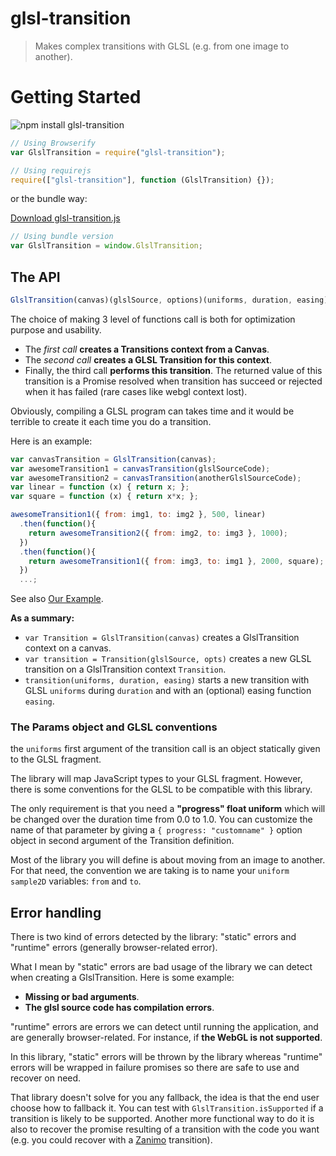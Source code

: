 # glsl-transition

> Makes complex transitions with GLSL (e.g. from one image to another).

# Getting Started

![npm install glsl-transition](https://nodei.co/npm/glsl-transition.png?mini=true)
```javascript
// Using Browserify
var GlslTransition = require("glsl-transition");

// Using requirejs
require(["glsl-transition"], function (GlslTransition) {});
```

or the bundle way:

[Download glsl-transition.js](https://github.com/gre/glsl-transition/blob/master/src/glsl-transition.js)

```javascript
// Using bundle version
var GlslTransition = window.GlslTransition;
```

## The API

```javascript
GlslTransition(canvas)(glslSource, options)(uniforms, duration, easing) // => Promise
```

The choice of making 3 level of functions call is both for optimization purpose and usability.

* The *first call* **creates a Transitions context from a Canvas**.
* The *second call* **creates a GLSL Transition for this context**.
* Finally, the third call **performs this transition**. The returned value of this transition is a Promise resolved when transition has succeed or rejected when it has failed (rare cases like webgl context lost).

Obviously, compiling a GLSL program can takes time and it would be terrible to create it each time you do a transition.

Here is an example:

```javascript
var canvasTransition = GlslTransition(canvas);
var awesomeTransition1 = canvasTransition(glslSourceCode);
var awesomeTransition2 = canvasTransition(anotherGlslSourceCode);
var linear = function (x) { return x; };
var square = function (x) { return x*x; };

awesomeTransition1({ from: img1, to: img2 }, 500, linear)
  .then(function(){
    return awesomeTransition2({ from: img2, to: img3 }, 1000);
  })
  .then(function(){
    return awesomeTransition1({ from: img3, to: img1 }, 2000, square);
  })
  ...;
```

See also [Our Example](https://github.com/gre/glsl-transition/tree/master/example).

**As a summary:**

- `var Transition = GlslTransition(canvas)` creates a GlslTransition context on a canvas.
- `var transition = Transition(glslSource, opts)` creates a new GLSL transition on a GlslTransition context `Transition`.
- `transition(uniforms, duration, easing)` starts a new transition with GLSL `uniforms` during `duration` and with an (optional) easing function `easing`.

### The Params object and GLSL conventions

the `uniforms` first argument of the transition call is an object statically given to the GLSL fragment.

The library will map JavaScript types to your GLSL fragment.
However, there is some conventions for the GLSL to be compatible with this library.

The only requirement is that you need a **"progress" float uniform** which will be changed over the duration time from 0.0 to 1.0.
You can customize the name of that parameter by giving a `{ progress: "customname" }` option object in second argument of the Transition definition.

Most of the library you will define is about moving from an image to another. For that need, the convention we are taking is to name your `uniform sample2D` variables: `from` and `to`.

## Error handling

There is two kind of errors detected by the library: "static" errors and "runtime" errors (generally browser-related error).

What I mean by "static" errors are bad usage of the library we can detect when creating a GlslTransition. Here is some example:
 - **Missing or bad arguments**.
 - **The glsl source code has compilation errors**.

"runtime" errors are errors we can detect until running the application, and are generally browser-related.
For instance, if **the WebGL is not supported**.

In this library, "static" errors will be thrown by the library whereas "runtime" errors will be wrapped in failure promises so there are safe to use and recover on need.

That library doesn't solve for you any fallback, the idea is that the end user choose how to fallback it.
You can test with `GlslTransition.isSupported` if a transition is likely to be supported.
Another more functional way to do it is also to recover the promise resulting of a transition with the code you want (e.g. you could recover with a [Zanimo](http://npmjs.org/package/zanimo) transition).


